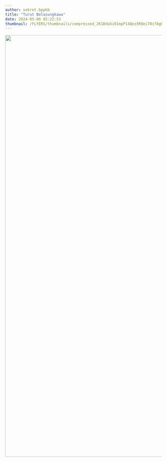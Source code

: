 ```yaml
---
author: sekret.bppkb
title: "Turut Belasungkawa"
date: 2024-05-06 05:22:53
thumbnail: /FLYERS/thumbnails/compressed_2K1DdaSi01mpP14QezXROei70ifAgOhdOCgRQEpc.png
---
```

<p><img src="/images/I6BouvfhUgryoJaQu181.png" alt="" width="1082" height="1352" /></p>